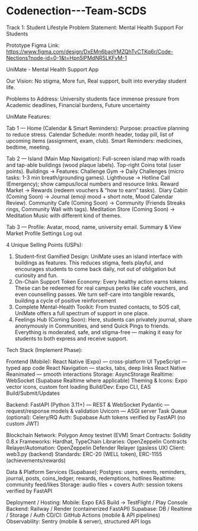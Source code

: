 # Codenection---Team-SCDS
Track 1: Student Lifestyle 
Problem Statement: Mental Health Support For Students

Prototype Figma Link:
https://www.figma.com/design/DxEMn6baoYMZQhTvCTKq6r/Code-Nections?node-id=0-1&t=Hpn5lPMdNR5LKFyM-1

UniMate - Mental Health Support App

Our Vision: 
No stigma, More fun, Real support, built into everyday student life.

Problems to Address:
University students face immense pressure from Academic deadlines, Financial burdens, Future uncertainty

UniMate Features:

Tab 1 — Home (Calendar & Smart Reminders):
Purpose: proactive planning to reduce stress.
Calendar Schedule: month header, today pill, list of upcoming items (assignment, exam, club).
Smart Reminders: medicines, bedtime, meeting.

Tab 2 — Island (Main Map Navigation):
Full-screen island map with roads and tap-able buildings (wood plaque labels). Top-right Coins total (user points). Buildings → Features:
Challenge Gym → Daily Challenges (micro tasks: 1-3 min breath/grounding games).
Lighthouse → Hotline Call (Emergency); show campus/local numbers and resource links.
Reward Market → Rewards (redeem vouchers & “how to earn” tasks). 
Diary Cabin (Coming Soon) → Journal (emoji mood + short note, Mood Calendar Review).
Community Cafe (Coming Soon) → Community (Friends Streaks rings, Community Wall with tags).
Meditation Store (Coming Soon) → Meditation Music with different kind of themes.

Tab 3 — Profile:
Avatar, mood, name, university email.
Summary & View Market
Profile Settings
Log out

4 Unique Selling Points (USPs):
1. Student-first Gamified Design:
UniMate uses an island interface with buildings as features. This reduces stigma, feels playful, and encourages students to come back daily, not out of obligation but curiosity and fun.
2. On-Chain Support Token Economy:
Every healthy action earns tokens. These can be redeemed for real campus perks like café vouchers, and even counselling passes. We turn self-care into tangible rewards, building a cycle of positive reinforcement
3. Complete Mental-Health Toolkit:
From trusted contacts, to SOS call, UniMate offers a full spectrum of support in one place.
4. Feelings Hub (Coming Soon):
Here, students can privately journal, share anonymously in Communities, and send Quick Pings to friends. Everything is moderated, safe, and stigma-free — making it easy for students to both express and receive support.

Tech Stack (Implement Phase):

Frontend (Mobile):
React Native (Expo) — cross-platform UI
TypeScript — typed app code
React Navigation — stacks, tabs, deep links
React Native Reanimated — smooth interactions
Storage: AsyncStorage 
Realtime: WebSocket (Supabase Realtime where applicable)
Theming & Icons: Expo vector icons, custom font loading
Build/Dev: Expo CLI, EAS Build/Submit/Updates

Backend:
FastAPI (Python 3.11+) — REST & WebSocket
Pydantic — request/response models & validation
Uvicorn — ASGI server
Task Queue (optional): Celery/RQ
Auth: Supabase Auth tokens verified by FastAPI (no custom JWT)

Blockchain
Network: Polygon Amoy testnet (EVM)
Smart Contracts: Solidity 0.8.x
Frameworks: Hardhat, TypeChain
Libraries: OpenZeppelin Contracts
Relayer/Automation: OpenZeppelin Defender Relayer (gasless UX)
Client: web3.py (backend) 
Standards: ERC-20 (WELL token), ERC-1155 (achievements/rewards)

Data & Platform Services (Supabase):
Postgres: users, events, reminders, journal, posts, coins_ledger, rewards, redemptions, hotlines
Realtime: community feed/likes
Storage: audio files + covers
Auth: session tokens verified by FastAPI

Deployment / Hosting:
Mobile: Expo EAS Build → TestFlight / Play Console
Backend: Railway / Render (containerized FastAPI)
Supabase: DB / Realtime / Storage / Auth
CD/CI: GitHub Actions (mobile & API pipelines)
Observability: Sentry (mobile & server), structured API logs
